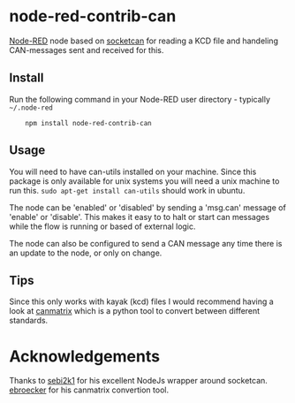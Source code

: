 node-red-contrib-can
==============================
<a href="http://nodered.org" target="_new">Node-RED</a> node based on <a href="https://github.com/sebi2k1/node-can">socketcan</a> for reading a KCD file and handeling CAN-messages sent and received for this.

Install
-------
Run the following command in your Node-RED user directory - typically `~/.node-red`

        npm install node-red-contrib-can

Usage
-----
You will need to have can-utils installed on your machine. Since this package is only available for unix systems you will need a unix machine to run this. `sudo apt-get install can-utils` should work in ubuntu.

The node can be 'enabled' or 'disabled' by sending a 'msg.can' message of 'enable' or 'disable'. This makes it easy to to halt or start can messages while the flow is running or based of external logic.

The node can also be configured to send a CAN message any time there is an update to the node, or only on change.

Tips
-----
Since this only works with kayak (kcd) files I would recommend having a look at <a href="https://github.com/ebroecker/canmatrix">canmatrix</a> which is a python tool to convert between different standards.

Acknowledgements
==============================

Thanks to <a href="https://github.com/sebi2k1/node-can">sebi2k1</a> for his excellent NodeJs wrapper around socketcan. <a href="https://github.com/ebroecker/canmatrix">ebroecker</a> for his canmatrix convertion tool.
